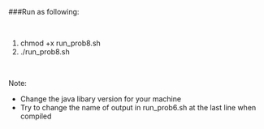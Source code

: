 ###Run as following:

&nbsp;

1. chmod +x run_prob8.sh
2. ./run_prob8.sh

&nbsp;

Note:
- Change the java libary version for your machine
- Try to change the name of output in run_prob6.sh at the last line when compiled
